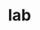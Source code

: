---
layout: single
title: "lab"
permalink: /crystals/
author_profile: true
#redirect_from:
#  - /resume
---